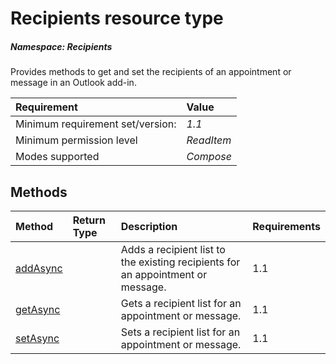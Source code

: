 # Recipients resource type

##### Namespace: *Recipients*

Provides methods to get and set the recipients of an appointment or message in an Outlook add-in.



|Requirement| Value|
|:----------|:-----|
|Minimum requirement set/version: | *1.1*|
|Minimum permission level |*ReadItem* |
|Modes supported | *Compose*|



## Methods

| Method	   | Return Type    | Description | Requirements|
|:-------------|:---------------|:------------|:----|
| [addAsync](addasync)     |  | Adds a recipient list to the existing recipients for an appointment or message.  | 1.1|  
| [getAsync](getasync)     |  | Gets a recipient list for an appointment or message.  | 1.1|  
| [setAsync](setasync)     |  | Sets a recipient list for an appointment or message.  | 1.1|  

